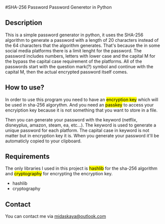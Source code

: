 #SHA-256 Password Password Generetor in Python

## Description
This is a simple password generator in python, it uses the SHA-256 algorithm to generate a password with a length of 20 characters instead of the 64 characters that the algorithm generates. That's because the in some social media platforms there is a limit lenght for the password. The password includes numbers, letters with lower case and the capital M for the bypass the capital case requirement of the platforms. All of the passwords start with the question mark(?) symbol and continue with the capital M, then the actual encrypted password itself comes.

## How to use?
In order to use this program you need to have an <mark>encryption key</mark> which will be used in sha-256 algorythm. And you need an <mark>passkey</mark> to access your encryiption key because it is not something that you want to store in a file.

Then you can generate your password with the keyword (netflix, disneyplus, amazon, steam, ea, etc...).
The keyword is used to generate a unique password for each platform.
The capital case in keyword is not matter but in encryption key it is.
When you generate your password it'll be automaticly copied to your clipboard.

## Requirements
The only libraries I used in this project is <mark>hashlib</mark> for the sha-256 algorithm and <mark>cryptography</mark> for encrypting the encryption key.

- hashlib
- cryptography



## Contact
You can contact me via [midaskaya@outlook.com](mailto:midaskaya@outlook.com)